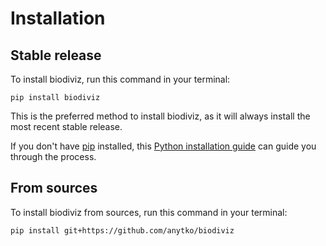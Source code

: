 # Installation

## Stable release

To install biodiviz, run this command in your terminal:

```
pip install biodiviz
```

This is the preferred method to install biodiviz, as it will always install the most recent stable release.

If you don't have [pip](https://pip.pypa.io) installed, this [Python installation guide](http://docs.python-guide.org/en/latest/starting/installation/) can guide you through the process.

## From sources

To install biodiviz from sources, run this command in your terminal:

```
pip install git+https://github.com/anytko/biodiviz
```
